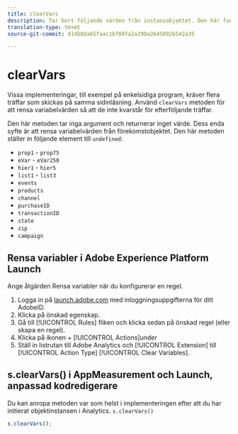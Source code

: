 ```yaml
---
title: clearVars
description: Tar bort följande värden från instansobjektet. Den här funktionen tar bort elementen (anger dem som "undefined").
translation-type: tm+mt
source-git-commit: d1db8da65faac1bf09fa2a290a2645092b542a35

---
```



# clearVars

Vissa implementeringar, till exempel på enkelsidiga program, kräver flera träffar som skickas på samma sidinläsning. Använd `clearVars` metoden för att rensa variabelvärden så att de inte kvarstår för efterföljande träffar.

Den här metoden tar inga argument och returnerar inget värde. Dess enda syfte är att rensa variabelvärden från förekomstobjektet. Den här metoden ställer in följande element till `undefined`:

* `prop1` - `prop75`
* `eVar` - `eVar250`
* `hier1` - `hier5`
* `list1` - `list3`
* `events`
* `products`
* `channel`
* `purchaseID`
* `transactionID`
* `state`
* `zip`
* `campaign`

## Rensa variabler i Adobe Experience Platform Launch

Ange åtgärden Rensa variabler när du konfigurerar en regel.

1. Logga in på [launch.adobe.com](https://launch.adobe.com) med inloggningsuppgifterna för ditt AdobeID.
2. Klicka på önskad egenskap.
3. Gå till [!UICONTROL Rules] fliken och klicka sedan på önskad regel (eller skapa en regel).
4. Klicka på ikonen + [!UICONTROL Actions]under
5. Ställ in listrutan till Adobe Analytics och [!UICONTROL Extension] till [!UICONTROL Action Type] [!UICONTROL Clear Variables].

## s.clearVars() i AppMeasurement och Launch, anpassad kodredigerare

Du kan anropa metoden var som helst i implementeringen efter att du har initierat objektinstansen i Analytics. `s.clearVars()`

```js
s.clearVars();
```
